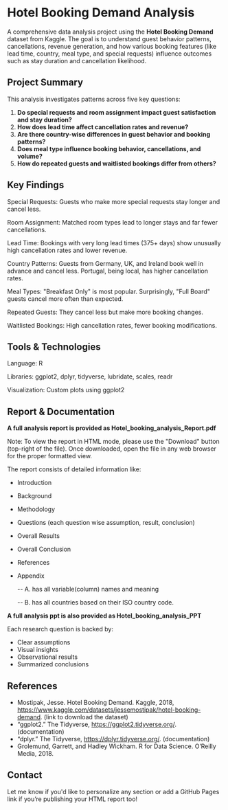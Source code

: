 # **Hotel Booking Demand Analysis**

A comprehensive data analysis project using the **Hotel Booking Demand** dataset from Kaggle. The goal is to understand guest behavior patterns, cancellations, revenue generation, and how various booking features (like lead time, country, meal type, and special requests) influence outcomes such as stay duration and cancellation likelihood.

## **Project Summary**

This analysis investigates patterns across five key questions:

1. **Do special requests and room assignment impact guest satisfaction and stay duration?**
2. **How does lead time affect cancellation rates and revenue?**
3. **Are there country-wise differences in guest behavior and booking patterns?**
4. **Does meal type influence booking behavior, cancellations, and volume?**
5. **How do repeated guests and waitlisted bookings differ from others?**

## **Key Findings**

Special Requests: Guests who make more special requests stay longer and cancel less.

Room Assignment: Matched room types lead to longer stays and far fewer cancellations.

Lead Time: Bookings with very long lead times (375+ days) show unusually high cancellation rates and lower revenue.

Country Patterns: Guests from Germany, UK, and Ireland book well in advance and cancel less. Portugal, being local, has higher cancellation rates.

Meal Types: "Breakfast Only" is most popular. Surprisingly, "Full Board" guests cancel more often than expected.

Repeated Guests: They cancel less but make more booking changes.

Waitlisted Bookings: High cancellation rates, fewer booking modifications.

## **Tools & Technologies**
Language: R

Libraries: ggplot2, dplyr, tidyverse, lubridate, scales, readr

Visualization: Custom plots using ggplot2

## **Report & Documentation**
**A full analysis report is provided as Hotel_booking_analysis_Report.pdf**

Note: To view the report in HTML mode, please use the "Download" button (top-right of the file). Once downloaded, open the file in any web browser for the proper formatted view.

The report consists of detailed information like:
- Introduction
- Background
- Methodology
- Questions (each question wise assumption, result, conclusion)
- Overall Results
- Overall Conclusion
- References
- Appendix
  
  -- A. has all variable(column) names and meaning
  
  -- B. has all countries based on their ISO country code.

**A full analysis ppt is also provided as Hotel_booking_analysis_PPT**

Each research question is backed by:
- Clear assumptions
- Visual insights
- Observational results
- Summarized conclusions

## **References**
- Mostipak, Jesse. Hotel Booking Demand. Kaggle, 2018, https://www.kaggle.com/datasets/jessemostipak/hotel-booking-demand. (link to download the dataset)
- “ggplot2.” The Tidyverse, https://ggplot2.tidyverse.org/. (documentation)
- “dplyr.” The Tidyverse, https://dplyr.tidyverse.org/. (documentation)
- Grolemund, Garrett, and Hadley Wickham. R for Data Science. O’Reilly Media, 2018.

## **Contact**

Let me know if you'd like to personalize any section or add a GitHub Pages link if you’re publishing your HTML report too!

